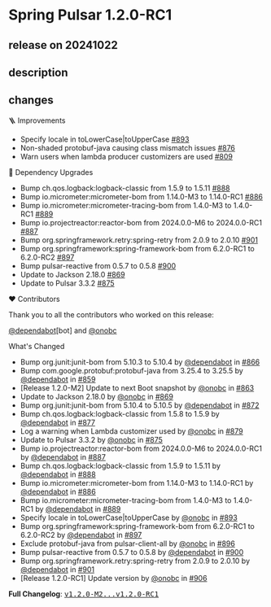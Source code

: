 # Spring Pulsar 1.2.0-RC1

## release on 20241022
## description
## changes
🪜 Improvements

* Specify locale in toLowerCase|toUpperCase <a href="https://github.com/spring-projects/spring-pulsar/pull/893" data-hovercard-type="pull_request" data-hovercard-url="/spring-projects/spring-pulsar/pull/893/hovercard">#893</a>
* Non-shaded protobuf-java causing class mismatch issues <a href="https://github.com/spring-projects/spring-pulsar/issues/876" data-hovercard-type="issue" data-hovercard-url="/spring-projects/spring-pulsar/issues/876/hovercard">#876</a>
* Warn users when lambda producer customizers are used <a href="https://github.com/spring-projects/spring-pulsar/issues/809" data-hovercard-type="issue" data-hovercard-url="/spring-projects/spring-pulsar/issues/809/hovercard">#809</a>

🔨 Dependency Upgrades

* Bump ch.qos.logback:logback-classic from 1.5.9 to 1.5.11 <a href="https://github.com/spring-projects/spring-pulsar/pull/888" data-hovercard-type="pull_request" data-hovercard-url="/spring-projects/spring-pulsar/pull/888/hovercard">#888</a>
* Bump io.micrometer:micrometer-bom from 1.14.0-M3 to 1.14.0-RC1 <a href="https://github.com/spring-projects/spring-pulsar/pull/886" data-hovercard-type="pull_request" data-hovercard-url="/spring-projects/spring-pulsar/pull/886/hovercard">#886</a>
* Bump io.micrometer:micrometer-tracing-bom from 1.4.0-M3 to 1.4.0-RC1 <a href="https://github.com/spring-projects/spring-pulsar/pull/889" data-hovercard-type="pull_request" data-hovercard-url="/spring-projects/spring-pulsar/pull/889/hovercard">#889</a>
* Bump io.projectreactor:reactor-bom from 2024.0.0-M6 to 2024.0.0-RC1 <a href="https://github.com/spring-projects/spring-pulsar/pull/887" data-hovercard-type="pull_request" data-hovercard-url="/spring-projects/spring-pulsar/pull/887/hovercard">#887</a>
* Bump org.springframework.retry:spring-retry from 2.0.9 to 2.0.10 <a href="https://github.com/spring-projects/spring-pulsar/pull/901" data-hovercard-type="pull_request" data-hovercard-url="/spring-projects/spring-pulsar/pull/901/hovercard">#901</a>
* Bump org.springframework:spring-framework-bom from 6.2.0-RC1 to 6.2.0-RC2 <a href="https://github.com/spring-projects/spring-pulsar/pull/897" data-hovercard-type="pull_request" data-hovercard-url="/spring-projects/spring-pulsar/pull/897/hovercard">#897</a>
* Bump pulsar-reactive from 0.5.7 to 0.5.8 <a href="https://github.com/spring-projects/spring-pulsar/pull/900" data-hovercard-type="pull_request" data-hovercard-url="/spring-projects/spring-pulsar/pull/900/hovercard">#900</a>
* Update to Jackson 2.18.0 <a href="https://github.com/spring-projects/spring-pulsar/pull/869" data-hovercard-type="pull_request" data-hovercard-url="/spring-projects/spring-pulsar/pull/869/hovercard">#869</a>
* Update to Pulsar 3.3.2 <a href="https://github.com/spring-projects/spring-pulsar/pull/875" data-hovercard-type="pull_request" data-hovercard-url="/spring-projects/spring-pulsar/pull/875/hovercard">#875</a>

❤️ Contributors

Thank you to all the contributors who worked on this release:

<a class="user-mention notranslate" data-hovercard-type="organization" data-hovercard-url="/orgs/dependabot/hovercard" data-octo-click="hovercard-link-click" data-octo-dimensions="link_type:self" href="https://github.com/dependabot">@dependabot</a>[bot] and <a class="user-mention notranslate" data-hovercard-type="user" data-hovercard-url="/users/onobc/hovercard" data-octo-click="hovercard-link-click" data-octo-dimensions="link_type:self" href="https://github.com/onobc">@onobc</a>

What's Changed

* Bump org.junit:junit-bom from 5.10.3 to 5.10.4 by <a class="user-mention notranslate" data-hovercard-type="organization" data-hovercard-url="/orgs/dependabot/hovercard" data-octo-click="hovercard-link-click" data-octo-dimensions="link_type:self" href="https://github.com/dependabot">@dependabot</a> in <a class="issue-link js-issue-link" data-error-text="Failed to load title" data-id="2546944074" data-permission-text="Title is private" data-url="https://github.com/spring-projects/spring-pulsar/issues/866" data-hovercard-type="pull_request" data-hovercard-url="/spring-projects/spring-pulsar/pull/866/hovercard" href="https://github.com/spring-projects/spring-pulsar/pull/866">#866</a>
* Bump com.google.protobuf:protobuf-java from 3.25.4 to 3.25.5 by <a class="user-mention notranslate" data-hovercard-type="organization" data-hovercard-url="/orgs/dependabot/hovercard" data-octo-click="hovercard-link-click" data-octo-dimensions="link_type:self" href="https://github.com/dependabot">@dependabot</a> in <a class="issue-link js-issue-link" data-error-text="Failed to load title" data-id="2535274086" data-permission-text="Title is private" data-url="https://github.com/spring-projects/spring-pulsar/issues/859" data-hovercard-type="pull_request" data-hovercard-url="/spring-projects/spring-pulsar/pull/859/hovercard" href="https://github.com/spring-projects/spring-pulsar/pull/859">#859</a>
* [Release 1.2.0-M2] Update to next Boot snapshot by <a class="user-mention notranslate" data-hovercard-type="user" data-hovercard-url="/users/onobc/hovercard" data-octo-click="hovercard-link-click" data-octo-dimensions="link_type:self" href="https://github.com/onobc">@onobc</a> in <a class="issue-link js-issue-link" data-error-text="Failed to load title" data-id="2539188341" data-permission-text="Title is private" data-url="https://github.com/spring-projects/spring-pulsar/issues/863" data-hovercard-type="pull_request" data-hovercard-url="/spring-projects/spring-pulsar/pull/863/hovercard" href="https://github.com/spring-projects/spring-pulsar/pull/863">#863</a>
* Update to Jackson 2.18.0 by <a class="user-mention notranslate" data-hovercard-type="user" data-hovercard-url="/users/onobc/hovercard" data-octo-click="hovercard-link-click" data-octo-dimensions="link_type:self" href="https://github.com/onobc">@onobc</a> in <a class="issue-link js-issue-link" data-error-text="Failed to load title" data-id="2557530715" data-permission-text="Title is private" data-url="https://github.com/spring-projects/spring-pulsar/issues/869" data-hovercard-type="pull_request" data-hovercard-url="/spring-projects/spring-pulsar/pull/869/hovercard" href="https://github.com/spring-projects/spring-pulsar/pull/869">#869</a>
* Bump org.junit:junit-bom from 5.10.4 to 5.10.5 by <a class="user-mention notranslate" data-hovercard-type="organization" data-hovercard-url="/orgs/dependabot/hovercard" data-octo-click="hovercard-link-click" data-octo-dimensions="link_type:self" href="https://github.com/dependabot">@dependabot</a> in <a class="issue-link js-issue-link" data-error-text="Failed to load title" data-id="2569253489" data-permission-text="Title is private" data-url="https://github.com/spring-projects/spring-pulsar/issues/872" data-hovercard-type="pull_request" data-hovercard-url="/spring-projects/spring-pulsar/pull/872/hovercard" href="https://github.com/spring-projects/spring-pulsar/pull/872">#872</a>
* Bump ch.qos.logback:logback-classic from 1.5.8 to 1.5.9 by <a class="user-mention notranslate" data-hovercard-type="organization" data-hovercard-url="/orgs/dependabot/hovercard" data-octo-click="hovercard-link-click" data-octo-dimensions="link_type:self" href="https://github.com/dependabot">@dependabot</a> in <a class="issue-link js-issue-link" data-error-text="Failed to load title" data-id="2574717670" data-permission-text="Title is private" data-url="https://github.com/spring-projects/spring-pulsar/issues/877" data-hovercard-type="pull_request" data-hovercard-url="/spring-projects/spring-pulsar/pull/877/hovercard" href="https://github.com/spring-projects/spring-pulsar/pull/877">#877</a>
* Log a warning when Lambda customizer used by <a class="user-mention notranslate" data-hovercard-type="user" data-hovercard-url="/users/onobc/hovercard" data-octo-click="hovercard-link-click" data-octo-dimensions="link_type:self" href="https://github.com/onobc">@onobc</a> in <a class="issue-link js-issue-link" data-error-text="Failed to load title" data-id="2584463051" data-permission-text="Title is private" data-url="https://github.com/spring-projects/spring-pulsar/issues/879" data-hovercard-type="pull_request" data-hovercard-url="/spring-projects/spring-pulsar/pull/879/hovercard" href="https://github.com/spring-projects/spring-pulsar/pull/879">#879</a>
* Update to Pulsar 3.3.2 by <a class="user-mention notranslate" data-hovercard-type="user" data-hovercard-url="/users/onobc/hovercard" data-octo-click="hovercard-link-click" data-octo-dimensions="link_type:self" href="https://github.com/onobc">@onobc</a> in <a class="issue-link js-issue-link" data-error-text="Failed to load title" data-id="2570844180" data-permission-text="Title is private" data-url="https://github.com/spring-projects/spring-pulsar/issues/875" data-hovercard-type="pull_request" data-hovercard-url="/spring-projects/spring-pulsar/pull/875/hovercard" href="https://github.com/spring-projects/spring-pulsar/pull/875">#875</a>
* Bump io.projectreactor:reactor-bom from 2024.0.0-M6 to 2024.0.0-RC1 by <a class="user-mention notranslate" data-hovercard-type="organization" data-hovercard-url="/orgs/dependabot/hovercard" data-octo-click="hovercard-link-click" data-octo-dimensions="link_type:self" href="https://github.com/dependabot">@dependabot</a> in <a class="issue-link js-issue-link" data-error-text="Failed to load title" data-id="2590651424" data-permission-text="Title is private" data-url="https://github.com/spring-projects/spring-pulsar/issues/887" data-hovercard-type="pull_request" data-hovercard-url="/spring-projects/spring-pulsar/pull/887/hovercard" href="https://github.com/spring-projects/spring-pulsar/pull/887">#887</a>
* Bump ch.qos.logback:logback-classic from 1.5.9 to 1.5.11 by <a class="user-mention notranslate" data-hovercard-type="organization" data-hovercard-url="/orgs/dependabot/hovercard" data-octo-click="hovercard-link-click" data-octo-dimensions="link_type:self" href="https://github.com/dependabot">@dependabot</a> in <a class="issue-link js-issue-link" data-error-text="Failed to load title" data-id="2590651597" data-permission-text="Title is private" data-url="https://github.com/spring-projects/spring-pulsar/issues/888" data-hovercard-type="pull_request" data-hovercard-url="/spring-projects/spring-pulsar/pull/888/hovercard" href="https://github.com/spring-projects/spring-pulsar/pull/888">#888</a>
* Bump io.micrometer:micrometer-bom from 1.14.0-M3 to 1.14.0-RC1 by <a class="user-mention notranslate" data-hovercard-type="organization" data-hovercard-url="/orgs/dependabot/hovercard" data-octo-click="hovercard-link-click" data-octo-dimensions="link_type:self" href="https://github.com/dependabot">@dependabot</a> in <a class="issue-link js-issue-link" data-error-text="Failed to load title" data-id="2590651278" data-permission-text="Title is private" data-url="https://github.com/spring-projects/spring-pulsar/issues/886" data-hovercard-type="pull_request" data-hovercard-url="/spring-projects/spring-pulsar/pull/886/hovercard" href="https://github.com/spring-projects/spring-pulsar/pull/886">#886</a>
* Bump io.micrometer:micrometer-tracing-bom from 1.4.0-M3 to 1.4.0-RC1 by <a class="user-mention notranslate" data-hovercard-type="organization" data-hovercard-url="/orgs/dependabot/hovercard" data-octo-click="hovercard-link-click" data-octo-dimensions="link_type:self" href="https://github.com/dependabot">@dependabot</a> in <a class="issue-link js-issue-link" data-error-text="Failed to load title" data-id="2590651737" data-permission-text="Title is private" data-url="https://github.com/spring-projects/spring-pulsar/issues/889" data-hovercard-type="pull_request" data-hovercard-url="/spring-projects/spring-pulsar/pull/889/hovercard" href="https://github.com/spring-projects/spring-pulsar/pull/889">#889</a>
* Specify locale in toLowerCase|toUpperCase by <a class="user-mention notranslate" data-hovercard-type="user" data-hovercard-url="/users/onobc/hovercard" data-octo-click="hovercard-link-click" data-octo-dimensions="link_type:self" href="https://github.com/onobc">@onobc</a> in <a class="issue-link js-issue-link" data-error-text="Failed to load title" data-id="2595644832" data-permission-text="Title is private" data-url="https://github.com/spring-projects/spring-pulsar/issues/893" data-hovercard-type="pull_request" data-hovercard-url="/spring-projects/spring-pulsar/pull/893/hovercard" href="https://github.com/spring-projects/spring-pulsar/pull/893">#893</a>
* Bump org.springframework:spring-framework-bom from 6.2.0-RC1 to 6.2.0-RC2 by <a class="user-mention notranslate" data-hovercard-type="organization" data-hovercard-url="/orgs/dependabot/hovercard" data-octo-click="hovercard-link-click" data-octo-dimensions="link_type:self" href="https://github.com/dependabot">@dependabot</a> in <a class="issue-link js-issue-link" data-error-text="Failed to load title" data-id="2596407609" data-permission-text="Title is private" data-url="https://github.com/spring-projects/spring-pulsar/issues/897" data-hovercard-type="pull_request" data-hovercard-url="/spring-projects/spring-pulsar/pull/897/hovercard" href="https://github.com/spring-projects/spring-pulsar/pull/897">#897</a>
* Exclude protobuf-java from pulsar-client-all by <a class="user-mention notranslate" data-hovercard-type="user" data-hovercard-url="/users/onobc/hovercard" data-octo-click="hovercard-link-click" data-octo-dimensions="link_type:self" href="https://github.com/onobc">@onobc</a> in <a class="issue-link js-issue-link" data-error-text="Failed to load title" data-id="2596235654" data-permission-text="Title is private" data-url="https://github.com/spring-projects/spring-pulsar/issues/896" data-hovercard-type="pull_request" data-hovercard-url="/spring-projects/spring-pulsar/pull/896/hovercard" href="https://github.com/spring-projects/spring-pulsar/pull/896">#896</a>
* Bump pulsar-reactive from 0.5.7 to 0.5.8 by <a class="user-mention notranslate" data-hovercard-type="organization" data-hovercard-url="/orgs/dependabot/hovercard" data-octo-click="hovercard-link-click" data-octo-dimensions="link_type:self" href="https://github.com/dependabot">@dependabot</a> in <a class="issue-link js-issue-link" data-error-text="Failed to load title" data-id="2601299438" data-permission-text="Title is private" data-url="https://github.com/spring-projects/spring-pulsar/issues/900" data-hovercard-type="pull_request" data-hovercard-url="/spring-projects/spring-pulsar/pull/900/hovercard" href="https://github.com/spring-projects/spring-pulsar/pull/900">#900</a>
* Bump org.springframework.retry:spring-retry from 2.0.9 to 2.0.10 by <a class="user-mention notranslate" data-hovercard-type="organization" data-hovercard-url="/orgs/dependabot/hovercard" data-octo-click="hovercard-link-click" data-octo-dimensions="link_type:self" href="https://github.com/dependabot">@dependabot</a> in <a class="issue-link js-issue-link" data-error-text="Failed to load title" data-id="2601299618" data-permission-text="Title is private" data-url="https://github.com/spring-projects/spring-pulsar/issues/901" data-hovercard-type="pull_request" data-hovercard-url="/spring-projects/spring-pulsar/pull/901/hovercard" href="https://github.com/spring-projects/spring-pulsar/pull/901">#901</a>
* [Release 1.2.0-RC1] Update version by <a class="user-mention notranslate" data-hovercard-type="user" data-hovercard-url="/users/onobc/hovercard" data-octo-click="hovercard-link-click" data-octo-dimensions="link_type:self" href="https://github.com/onobc">@onobc</a> in <a class="issue-link js-issue-link" data-error-text="Failed to load title" data-id="2604023236" data-permission-text="Title is private" data-url="https://github.com/spring-projects/spring-pulsar/issues/906" data-hovercard-type="pull_request" data-hovercard-url="/spring-projects/spring-pulsar/pull/906/hovercard" href="https://github.com/spring-projects/spring-pulsar/pull/906">#906</a>

<strong>Full Changelog</strong>: <a class="commit-link" href="https://github.com/spring-projects/spring-pulsar/compare/v1.2.0-M2...v1.2.0-RC1"><tt>v1.2.0-M2...v1.2.0-RC1</tt></a>

